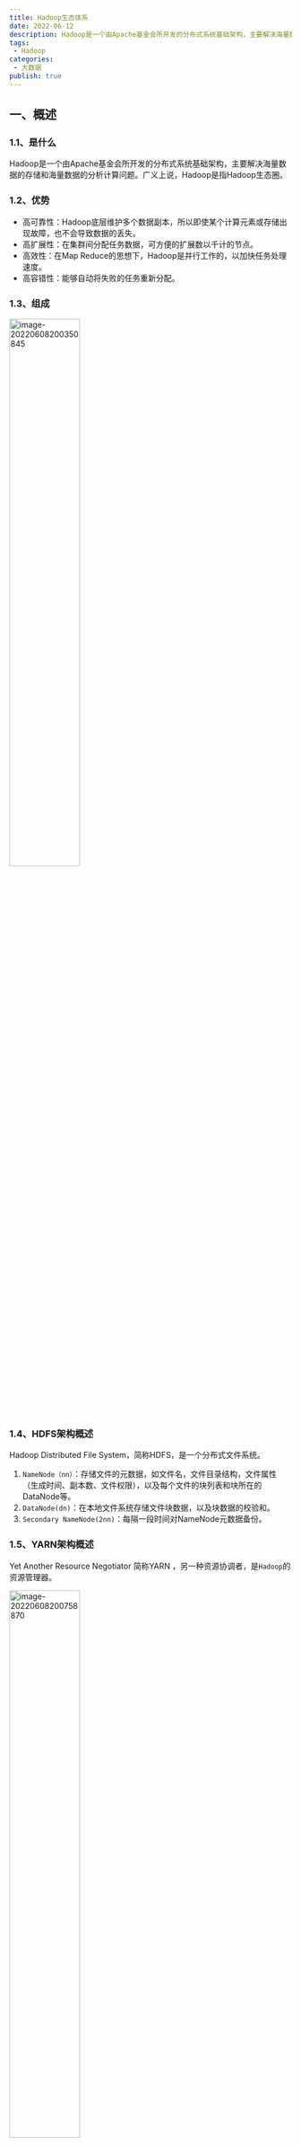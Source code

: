 ```yaml
---
title: Hadoop生态体系
date: 2022-06-12
description: Hadoop是一个由Apache基金会所开发的分布式系统基础架构，主要解决海量数据的存储和海量数据的分析计算问题。广义上说，Hadoop是指Hadoop生态圈。
tags:
 - Hadoop
categories:
 - 大数据
publish: true
---
```


## 一、概述

### 1.1、是什么

Hadoop是一个由Apache基金会所开发的分布式系统基础架构，主要解决海量数据的存储和海量数据的分析计算问题。广义上说，Hadoop是指Hadoop生态圈。

### 1.2、优势

- 高可靠性：Hadoop底层维护多个数据副本，所以即使某个计算元素或存储出现故障，也不会导致数据的丢失。
- 高扩展性：在集群间分配任务数据，可方便的扩展数以千计的节点。
- 高效性：在Map Reduce的思想下，Hadoop是并行工作的，以加快任务处理速度。
- 高容错性：能够自动将失败的任务重新分配。

### 1.3、组成

<img src="https://oss.zhulinz.top//img/image-20220608200350845.png" alt="image-20220608200350845" width="50%;" />

### 1.4、HDFS架构概述

Hadoop Distributed File System，简称HDFS，是一个分布式文件系统。

1. `NameNode（nn）`：存储文件的元数据，如文件名，文件目录结构，文件属性（生成时间、副本数、文件权限），以及每个文件的块列表和块所在的DataNode等。
2. `DataNode(dn)`：在本地文件系统存储文件块数据，以及块数据的校验和。
3. `Secondary NameNode(2nn)`：每隔一段时间对NameNode元数据备份。

### 1.5、YARN架构概述

Yet Another Resource Negotiator 简称YARN ，另一种资源协调者，是`Hadoop`的资源管理器。

<img src="https://oss.zhulinz.top//img/image-20220608200758870.png" alt="image-20220608200758870" width="50%;" />

1. `ResourceManager(RM)`：整个集群资源（内存、CPU等）的管理者
2. `NodeManager(NM)`：单个节点服务器资源的管理者。
3. `ApplicationMaster(AM)`：单个任务运行的管理者。
4. `Container`：容器，相当于一台独立的服务器，里面封装了任务运行所需要的资源，如内存、CPU、磁盘、网络等。

### 1.6、MapReduce架构概述

MapReduce将计算过程分为两个阶段：Map和Reduce

- Map阶段并行处理输入数据
- Reduce阶段对Map结果进行汇总

<img src="https://oss.zhulinz.top//img/image-20220608201047671.png" alt="image-20220608201047671" width="67%;" />

### 1.7、大数据生态体系

<img src="https://oss.zhulinz.top//img/image-20220608201138312.png" alt="image-20220608201138312" width="67%;" />

1. `Sqoop`：是一款开源的工具，主要用于在Hadoop、Hive与传统的数据库（MySQL）间进行数据的传递，可以将一个关系型数据库（例如：MySQL，Oracle等）中的数据导进到Hadoop的HDFS中，也可以将HDFS的数据导进到关系型数据库中。
2. `Flume`：是一个高可用的，高可靠的，分布式的海量日志采集、聚合和传输的系统，Flume支持在日志系统中定制各类数据发送方，用于收集数据。
3. `Kafka`：是一种高吞吐量的分布式发布订阅消息系统。
4. `Spark`：是当前最流行的开源大数据内存计算框架。可以基于Hadoop上存储的大数据进行计算。
5. `Flink`：是当前最流行的开源大数据内存计算框架。用于实时计算的场景较多。
6. `Oozie`：是一个管理Hadoop作业（job）的工作流程调度管理系统。
7. `Hbase`：是一个分布式的、面向列的开源数据库。HBase不同于一般的关系数据库，它是一个适合于非结构化数据存储的数据库。
8. `Hive`：是基于Hadoop 的一个数据仓库工具，可以将结构化的数据文件映射为一张数据库表，并提供简单的SQL查询功能，可以将SQL语句转换为MapReduce 任务进行运行。其优点是学习成本低，可以通过类SQL 语句快速实现简单的MapReduce 统计，不必开发专门的MapReduce 应用，十分适合数据仓库的统计分析。
9. `ZooKeeper`：是一个针对大型分布式系统的可靠协调系统，提供的功能包括：配置维护、名字服务、分布式同步、组服务等。

## 二、HDFS分布式文件系统

HDFS是一个分布式文件系统，用于存储文件，通过目录树来定位文件，基于流数据模式访问和处理超大文件的需求而开发的，具有高容错性、高可靠性、高扩展性和高吞吐率等特征，适合`一次写入，多次读取`的场景。

`流式数据`：将数据序列化为字节流来存储，这样不会破坏文件的结构和内容。当超大规模的文件本身就已经超越了单台服务器的存储，需要多台服务器同时存储，需将文件序列化，然后按照字节的顺序进行切分后分布式的存储在各个服务器上。

若要将一个大的文件进行切分，该文件必须支持序列化。若要存储在文件系统中，该文件系统必须是流式数据访问模式。

HDFS将大规模的数据以分布式的方式均匀存储在集群中的各个服务器上，然后分布式并行计算框架mr就可以利用各个服务器的本地计算资源在本地服务器上对大规模数据集的一个子集数据进行计算。

### 2.1、优点

- 高容错性：数据自动保存多个副本，通过增加副本的形式，来提高容错性。某个副本丢失后，可以自动恢复。
- 适合处理大数据：数据规模能达到GB、TB、甚至PB级别。文件规模能够处理百万规模以上的文件数量。
- 可构建在廉价机器上：通过多副本机制，提高可靠性。
- 流式数据访问模式：一次写入，多次读取（离线、统计分析），写入后不允许修改，Hadoop适用于处理离线数据，不适合处理适时数据。HDFS的数据处理规模比较大，应用一次需要大量的数据，同时这些应用一般都是批量处理，而不是用户交互式处理。`主要的是数据的吞吐量，而不是访问速度`。

### 2.2、局限性

- 不适合低延时数据访问：无法访问毫秒级的存储数据。

- 无法高效的对大量小文件进行存储：存储大量的小文件会占用NameNode大量的内存存储文件目录和块信息，导致NameNode处理性能降低，且会制约HDFS的扩展性。小文件的寻址时间会超过读取时间，违背了HDFS的设计目标。大量的小型文件会给HDFS扩展性和访问处理性能带来严重问题，可通过`SequenceFile、MapFile`等方式归档小文件来解决。

  ```shell
  #hadoop archive -archiveName 指定归档文件的文件名 -p 需要归档的目录 归档文件的输出目录
  hadoop archive -archiveName input.har -p /input /output
  #查看归档文件
  hadoop fs -ls har:///output/input.har
  #解归档文件
  hadoop fs -cp har:///output/input.har/*  /wcinput
  ```

- 不支持并发写入、文件随机修改：一个文件只能一个写，不允许多个线程同时写，多线程同时写会涉及多线程安全问题，要解决多线程安全问题会造成文件系统处理性能上的损失。仅支持数据追加，不支持文件的随机修改。因为HDFS的数据冗余设计，当对任意一个位置进行修改，那么备份的数据也会进行修改，如此HDFS的开销会很大，不利于对文件数据的访问和处理。

### 2.3、组成架构

- NameNode：管理HDFS的名称空间，配置副本策略，管理数据块（BLOCK）映射信息，处理客户端读写请求。
- DataNode：NameNode下达命令后，DataNode执行实际的操作，存储实际的数据块，执行数据块的读/写操作。
- Client：客户端，文件切分，文件上传HDFS的时候，客户端将文件切分成一个一个的数据块，然后进行上传。与NameNode交互，获取文件的位置信息。与DataNode交互，读取或写入数据。命令管理或访问HDFS。
- Secondary NameNode：辅助NameNode，分担其工作量，定期合并Fsimage和Edits，并推送给NameNode。紧急情况下可辅助恢复NameNode。当NameNode挂掉的时候，并不能立刻替换NameNode并提供服务。

### 2.4、文件块大小

HDFS中的文件在物理上是分块存储的，块的大小可以通过配置参数来规定。

```xml
<!--配置hdfs-site.xml-->
<property>
	<name>dfs.block.size</name>
	<value>134217728</value>   
</property>

<!-- Java编程指定-->
conf.set("dfs.block.size", args[0]);
```

#### 为什么HDFS中的块大小设置为128M？

HDFS中平均寻址时间大概为10ms，最佳状态是寻址时间为传输时间的1%，即最佳传输时间为10ms/0.01=1s。

#### 为什么Block块不能设置太大，也不能设置太小？

Block块设置太大，使得从磁盘传输数据的时间会明显大于寻址时间，导致程序在处理这个块数据时，变得非常慢。另一方面，MapReduce中的Map任务通常一次只处理一个块中的数据，若块过大运行速度也会非常慢。

设置太小，存放大量小文件会占用NameNode中大量的内存来存储文件目录和块信息，另一方面文件快过小会导致寻址时间增大，导致程序一直在找block的开始位置。

#### 数据块抽象设计带来的好处

在企业生成实际环境中，因文件数据以数据块形式存储，一个文件的大小可以大于网络集群中任意一个磁盘的容量。使用块抽象而不是文件，简化了存储子系统，在集群的网络环境中，只需考虑文被切分后的数据块存储就可以了，对集群中任意一个节点上文件数据的存储就更易操作。数据块非常适用于数据的备份，从而提高数据的容错能力，当数据丢失时，可以以块为单位找回，而不涉及文件整体。当要使用一个文件时，只需要将这个文件对应的块进行临时的拼接。

### 2.5、常用命令

**上传**

```bash
# -moveFromLcoal：从本地剪切粘贴到HDFS
hadoop fs -moveFromLocal ./shugo.txt /sanguo

# -copyFromLocal：从本地文件系统中拷贝文件到HDFS路径中去
hadoop fs -copyFromLocal ./weiguo.txt /sanguo

# -put：效果与copyFromLocal相同
hadoop fs -put ./wuguo /sanguo

# -appendToFile：追加一个文件到已存在的文件末尾
hadoop fs -appendToFile liubei.txt /sanguo/shugo.txt
```

**下载**

```bash
# -copyToLocal：从HDFS拷贝到本地
hadoop fs -copyToLocal /sanguo/shuguo.txt ./

# -get：等同于copyToLocal
hadoop fs -get /sanguo/shuguo.txt ./
```

**基本命令**

```bash
# -ls：显示目录信息
hadoop fs -ls /sanguo

# -cat：显示文件内容
hadoop fs -cat /sanguo/shuguo.txt

# -chgrp、-chmod、-chown：与Linux文件系统中的用法一样，修改文件所属权限
hadoop fs -chmod 777 /sanguo/shuguo.txt
hadoop fs -chown zhulin:zhulin /sanguo/shuguo.txt

# -mkdir：创建路径
hadoop fs -mkdir /jinguo

# -cp：从HDFS的一个路径拷贝到HDFS的另一个路径
hadoop fs -cp /sanguo/shuguo.txt /jinguo

# -mv：在HDFS目录中移动文件
hadoop fs -mv /sanguo/shuguo.txt /jinguo

# -rm：删除文件或文件夹
hadoop fs -rm /sanguo/shuguo.txt

# -rm -r：递归删除目录及目录里面内容
hadoop fs -rm -r /sanguo

# -setrep：设置HDFS中文件的副本数量
hadoop fs -setrep 10 /jinguo/shuguo.txt
```

### 2.6、API操作

**创建目录**

```java
public void testMkdirs() throws URISyntaxException, IOException {
    //1.获取文件系统
    Configuration configuration = new Configuration();
    FileSystem fs = FileSystem.get(new URI("hdfs://zhulinz.top:8090"), configuration);
    //2.创建目录
    fs.mkdirs(new Path("/home/zhulin"));
    //3.关闭资源
    fs.close();
}
```

**上传文件**

```java
public void testCopyFromLocal() throws URISyntaxException, IOException {
    Configuration configuration = new Configuration();
    configuration.set("dfs.replication", "2");
    FileSystem fs = FileSystem.get(new URI("hdfs://zhulinz.top:8090"), configuration);
    //上传文件
    fs.copyFromLocalFile(new Path("D:\\IDEA工作区\\Hadoop\\HdfsClientDemo\\test1.txt"), new Path("/home/zhulin"));
    //关闭资源
    fs.close();
}
```

**下载文件**

```java
public void testCopyToLocal() throws URISyntaxException, IOException {
    //获取文件系统
    Configuration configuration = new Configuration();
    FileSystem fs = FileSystem.get(new URI("hdfs://zhulinz.top:8090"), configuration);

    //下载文件  delSrc 是否删除原文件  usrRawLocalFileSystem  是否开启文件校验
    fs.copyToLocalFile(false, new Path("/home/zhulin/test1.txt"), new Path("D:\\IDEA工作区\\Hadoop\\HdfsClientDemo" +"\\test2.txt"), true);
    //资源关闭
    fs.close();
}
```

```java
public void testDelete() throws URISyntaxException, IOException {
    Configuration configuration = new Configuration();
    FileSystem fs = FileSystem.get(new URI("hdfs://zhulinz.top:8090"), configuration);

    fs.delete(new Path("/home/zhulin/"), true);

    fs.close();
}
```

### 2.7、读写流程

#### 写数据流程

<img src="https://oss.zhulinz.top//img/image-20220609164200158.png" alt="image-20220609164200158" width="50%;" />

1. 客户端通过`Distributed FileSystem`模块向`Name Node`请求上传文件，`Name Node`检查目标文件是否存在，父目录是否存在。
2. `Name Node`向客户端响应是否可以上传文件。
3. 客户端请求上传第一个数据块到哪几个`Data Node`服务器上。请求返回`Data Node`节点。
4. `Name Node`响应请求，返回dn1、dn2、dn3节点，表示采用这三个节点存储数据。
5. 客户端通过`FSDataOutputStream`模块请求dn1上传数据，然后依次调用dn2、dn3，请求建立`Block`传输通道。
6. `Data Node`节点依次应答客户端。
7. 客户端开始往dn1上传第一个`Block`（先从磁盘读取数据放到一个本地内存缓存），以`Packet`为单位，dn1收到一个Packet就会传给dn2，然后dn2传给dn3。dn1每传一个packet会放入一个应答队列等待应答。
8. 当一个`Block`传输完成后，客户端再次请求`Name Node`上传第二个Block的服务器。（依次重复3~7步）

#### 读数据流程

<img src="https://oss.zhulinz.top//img/image-20220622135826883.png" alt="image-20220622135826883" width="50%;" />

1. 客户端通过 DistributedFileSystem 向 NameNode 请求下载文件，NameNode 通过查询元数据，找到文件块所在的 DataNode 地址。
2. 挑选一台 DataNode（就近原则，然后随机）服务器，请求读取数据。 
3. DataNode 开始传输数据给客户端（从磁盘里面读取数据输入流，以 Packet 为单位来做校验）。
4. 客户端以 Packet 为单位接收，先在本地缓存，然后写入目标文件。

### 2.8、机架感知

整个数据块副本存放的过程称为机架感知，默认是关闭的。

```shell
#查看机架感知
hdfs  dfsadmin  -printTopology
```

**编写脚本 rackaware.sh**

```shell
#!/bin/bash
HADOOP_CONF=/usr/hadoop/etc/hadoop/rackaware
while [ $# -gt 0 ] ; do
  nodeArg=$1
  exec<${HADOOP_CONF}/topology.data
  result=""
  while read line ; do
    ar=( $line )
    if [ "${ar[0]}" = "$nodeArg" ]||[ "${ar[1]}" = "$nodeArg" ]; then
      result="${ar[2]}"
    fi
  done
  shift
  if [ -z "$result" ] ; then
    echo -n "/default-rack"
  else
    echo -n "$result"
  fi
done
```

**topoloy.data**

```shell
192.168.10.200 master /dc1/rack1
192.168.10.201 node1 /dc1/rack2
192.168.10.202 node2 /dc1/rack2
192.168.10.203 node3 /dc1/rack3
```

**启用机架感知**

```xml
<!--在core-site.xml中加入-->
<property>
	<name>net.topology.script.file.name</name>
	<value>/home/zhulin/bin/rackaware.sh</value>
</property>
```

```shell
Rack: /dc1/rack1
   192.168.10.200:9866 (master)

Rack: /dc1/rack2
   192.168.10.201:9866 (node1)
   192.168.10.202:9866 (node2)

Rack: /dc1/rack3
   192.168.10.203:9866 (node3)
```

### 2.9、数据块副本的存放策略

以副本数为3为例，第一个副本放置在客户端所在的DataNode节点（如客户端不在集群内，则第一个DataNode随机选，但原则上仍是选取距离客户端近的DataNode），第二个副本放置在与第一个节点不同机架的DataNode中（随机选），第三个副本放置在与第一个副本所在节点同一机架的另一个节点上，若还有更多副本，就随机放。

可优先保证本机架下对该数据块所属文件的访问，即使机架发生故障，也可在另外的的机架上找到该数据块的副本。

### 2.10、数据块的备份数

```shell
#修改hdfs-site.xml
<property>
	<name>dfs.replication</name>
	<value>3</value>
</property>

#通过命令修改已经上传的文件的副本数
hadoop fs -setrep -R 3 /test

#上传文件的同时指定创建的副本数
hdfs dfs -Ddfs.replication=1 -put  core-site.xml /

#查看当前hdfs的副本数
hdfs fsck -locations
```

### 2.11、安全模式

```shell
#退出安全模式
hdfs dfsadmin -safemode leave
#进入安全模式
hdfs dfsadmin -safemode enter
#查看安全模式状态
hdfs dfsadmin -safemode get
#等待，直到安全模式结束
hdfs dfsadmin -safemode wait
#对hdfs文件系统进行检查
hdfs fsck /
		-move: 移动损坏的文件到/lost+found目录下
		-delete: 删除损坏的文件
		-files: 输出正在被检测的文件
		-openforwrite: 输出检测中的正在被写的文件
		-includeSnapshots: 检测的文件包括系统snapShot快照目录下的
		-list-corruptfileblocks: 输出损坏的块及其所属的文件
		-blocks: 输出block的详细报告
		-locations: 输出block的位置信息
		-racks: 输出block的网络拓扑结构信息
		-storagepolicies: 输出block的存储策略信息
		-blockId: 输出指定blockId所属块的状况,位置等信息
```

### 2.12、负载均衡

Hadoop的HDFS集群非常容易出现机器与机器之间磁盘利用率不平衡的情况，例如：当集群内新增、删除节点，或者某个节点机器内硬盘存储达到饱和值。当数据不平衡时，Map任务可能会分配到没有存储数据的机器，这将导致网络带宽的消耗，也无法很好的进行本地计算。

当HDFS负载不均衡时，需要对HDFS进行数据的负载均衡调整，即对各节点机器上数据的存储分布进行调整。从而使数据均匀的分布在各个DataNode上，均衡IO性能，防止热点的发生。进行数据的负载均衡调整，必须满足以下原则：

- 数据平衡不能导致数据块减少，数据块备份丢失。
- 管理员可以中止数据平衡进程。
- 每次移动的数据量以及占用的网络资源，必须是可控的。
- 数据均衡过程，不能影响NameNode的工作。

#### 负载均衡算法

数据均衡过程的核心是一个数据均衡算法，该数据均衡算法将不断迭代数据均衡逻辑，直至集群内数据均衡为止。

<img src="https://oss.zhulinz.top//img/image-20220615161022417.png" alt="image-20220615161022417" width="50%;" />

- 数据均衡服务（Rebalancing Server）首先要求NameNode生成DataNode数据分布分析报告，获取每个DataNode磁盘使用情况。
- Rebalancing Server汇总需要移动的数据分布情况，计算具体数据块迁移路线图。数据块迁移路线图，确保网络内最短路径。
  - 把当前的DataNode节点根据阈值的设定情况分到Over、Above、Below、Under四个组中。且在移动的过程中Over、Above组中的块向Below、Under组移动。
  - Over组，此组的DataNode均满足：DataNode_usedSpace_percent > Cluster_usedSpace_percent + threshold
  - Above组：Cluster_usedSpace_percent + threshold > DataNode_ usedSpace _percent > Cluster_usedSpace_percent
  - Below组：Cluster_usedSpace_percent > DataNode_ usedSpace_percent > Cluster_ usedSpace_percent – threshold
  - Under组：Cluster_usedSpace_percent – threshold > DataNode_usedSpace_percent
- 开始数据块迁移任务，Proxy Source Data Node复制一块需要移动迁移的数据块。
- 将复制的数据块复制到目标DataNode上。
- 删除原始数据块。
- 目标DataNode向Proxy Source Data Node确认该数据块迁移完成。
- Proxy Source Data Node向Rebalancing Server确认本次数据块迁移完成。然后继续执行这个过程，直至集群达到数据均衡标准。

#### 数据均衡命令

```shell
#数据自动平衡脚本
start-balancer.sh –threshold
		-threshold：默认设置：10，参数取值范围：0-100
		#参数含义：判断集群是否平衡的阈值。理论上，该参数设置的越小，整个集群就越平衡
		dfs.balance.bandwidthPerSec：默认设置：1048576（1M/S）
		#参数含义：Balancer运行时允许占用的带宽
		
#在hdfs-site.xml中设置数据均衡占用的网络带宽限制
<property>
	<name>dfs.balance.bandwidthPerSec</name>
	<value>1048576</value>
</property>

#设置定时任务来实现定时的负载均衡
00 22 * * 5 hdfs balancer -Threshold 5 >>/home/logs/balancer_`date +"\%Y\%m\%d"`.log 2>&1
```

### 2.13、心跳机制

主节点和从节点之间的通信是通过心跳机制（心跳实际上是一个RPC函数）实现的，master启动的时候，会开启一个RPC Server，slave启动时进行连接master，并每隔3秒钟主动向master发送一个“心跳”，将自己的状态信息告诉master，然后master通过这个心跳的返回值，向slave节点发送指令。

- HDFS：DataNode默认向NameNode`每隔3秒汇报一次`，包括`DataNode的状态信息以及所持有的数据块的信息`。若NameNode连续`10次`没有收到汇报，则认为可能存在宕机的可能。在DataNode启动后，会专门启动一个`负责心跳数据包的线程`，如果整个DataNode没有任何问题，只是负责发送心跳数据包的线程挂了。NameNode会发送命令向DataNode确认，查看心跳数据包的服务是否正常，为保险起见，一般会确认2次，每5分钟一次，当两次都没有返回结果，则认为DataNode节点挂了。

<img src="https://oss.zhulinz.top//img/image-20220615163638693.png" alt="image-20220615163638693" width="50%;" />

### 2.14、NN和2NN的工作机制

NameNode中的元数据存储在哪里？

如果元数据存储在NameNode节点的磁盘中，经常需要进行随机访问，还有响应客户请求，必然导致效率过低。因此元数据需要存储在内存中。但是如果只存储在内存中，不做数据备份，一旦由于故障断电，会导致数据丢失，整个集群就无法工作。`因此产生在磁盘中备份元数据的FsImage`。

但是如果在当内存中的元数据进行更新时，也同时更新FsImage，就会导致效率过低，若不更新也会导致数据不一致性问题，最终会产生数据丢失。`因此需引入Edits文件（只进行追加操作，效率很高，该文件只记录操作的行为，不进行数据备份），每当元数据有更新或者添加数据的时候，修改内存中的元数据并追加到Edits中。`如此，一旦断电，可通过FsImage和Edits的合并，合成元数据。

但是如果长时间添加数据到Edits中，会导致文件越来越大，效率降低，并且一旦断电，恢复元数据的时间也会加长。因此需要定期的进行FsImaeg和Edits的合并。为了不给NameNode带来压力，`引入SecondaryNameNode专门用于FsImage和Edits的合并。`

<img src="https://oss.zhulinz.top//img/image-20220622193402229.png" alt="image-20220622193402229" width="50%;" />

### 2.15、FsImage和Edits解析

NameNode被格式化后，会在存储数据文件中（hdfs配置文件配置的目录）产生如下文件

fsimage_0000000000000000000

fsimage_0000000000000000000.md5

seen_txid

VERSION

1. FsImage文件：HDFS文件系统元数据的一个永久性的检查点，其中包含HDFS文件系统的所有目录和文件inode的序列化信息。
2. Edits文件：存放HDFS文件系统的所有更新操作的路径，文件系统客户端执行的所有写操作首先会被记录到Edits文件中。
3. seen_txid文件：保存的是一个数字，就是最后一个edits_的数字。
4. 每此NameNode启动的时候都会将FsImage文件读入内存，加载Edits里面的更新操作，保存内存中的元数据信息是最新的、同步的，可以看成NameNode启动的时候就将FsImage和Edits进行了合并。

### 2.16、DataNode工作进制

<img src="https://oss.zhulinz.top//img/image-20220622194020802.png" alt="image-20220622194020802" width="50%;" />

1. 一个数据块在DataNode上以文件形式存在在磁盘上，包括两个文件：一个是数据本身，一个是元数据包括数据块的长度，块数据的校验和，以及时间戳。
2. DataNode启动后会向NameNode注册，通过后，周期性（默认6小时）的向NameNode上报所有的块信息。
3. 心跳是每3秒一次，心跳返回结果带有NameNode给该DataNode的命令如复制块数据到另一台机器，或删除某个数据块。如果超过10分钟没有收到某个DataNode的心跳，则认为该节点不可用。
4. 集群运行中可安全加入和退出一些机器。

## 三、YARN资源管理器

YARN是一个通用的资源管理平台，为各类计算框架提供资源的管理和调度。可将多种计算框架（离线处理MapReduce、在线处理的Storm、内存计算框架Spark等）部署到一个公共集群中，共享集群的资源。

- 资源的同一管理和调度：集群中所有节点的资源（内存、CPU、磁盘、网络等）抽象为Container（容器）。在资源进行运算任务时，计算框架需要向YARN申请Container，YARN按照策略对资源进行调度，进行Container的分配。
- 资源隔离：YARN使用了轻量级资源隔离机制Cgroup进行资源隔离，以避免相互打扰，一旦Contariner使用的资源量超过事先定义的上限值，就将其杀死。

### 体系结构

- **ResourceManager（RM）**：负责对各`NM`上的资源进行统一管理和调度。给`AM`分配空闲的Container并监控其运行状态。对AM申请的资源请求分配相应的空闲Container。其主要由两个组件构成：调度器和应用程序管理器。
  - `调度器（Scheduler）`：调度器根据容量、队列等限制条件，将系统中的资源分配给各个正在运行的应用程序。调度器仅根据各个应用程序的资源需求进行资源分配，而资源分配单位是Container，从而限定每个任务使用的资源量。
  - `应用程序管理器（Applications Manager）`：应用程序管理器负责管理整个系统中所有的应用程序，包括应用程序提交，与调度器协商资源以启动`AM`，监控`AM`运行状态并在失败时重新启动等。
- **NodeManager（NM）**：`NM`是每个节点上的资源和任务管理器。它会定时地向`RM`汇报本节点上的资源使用情况和各个Container的运行状态；同时会接收并处理来自`AM`的Container启动/停止等请求。
- **ApplicationMaster（AM）**：用户提交的应用程序均包含一个`AM`，负责应用的监控，跟踪应用执行状态，重启失败任务等。
- **Container**：Container封装了某个节点上的多维度资源，如内存、CPU、磁盘、网络等，是YARN对资源的抽象。当AM向RM申请资源时，RM为AM返回的资源便是用Container表示的。YARN会为每个任务分配一个Container且该任务只能使用该Container中描述的资源。

<img src="https://oss.zhulinz.top//img/image-20220622195121351.png" alt="image-20220622195121351" width="50%;" />

### 调度模型

采用了双层资源调度模型，RM中的资源调度器将资源分配给各个AM，资源分配过程是异步的。资源调度器将资源分配给一个应用程序后，不会立刻push给对应的AM，而是暂时放到一个缓冲区中，等待AM通过周期性的心跳主动来取。

YARN目前采用的资源调度算法：

- `先来先调度FIFO`：先按照优先级高低调度，如优先级相同则按照提交时间先后顺序调度，若提交时间相同则按照队列名或Application ID比较顺序调度。
- `公平调度算法FAIR`：尽可能公平的调度，即已分配资源类少的优先级高。
- `主资源公平调度DRF`：算法扩展了最大最小公平算法，使之能够支持多维资源，算法是配置资源百分比小的优先级高。

### 优缺点和使用场景

- YARN使用了轻量级资源隔离机制Cgroups进行资源隔离以避免资源之间相互干扰，实现对CPU和内存两种资源的隔离。
- YARN上可以运行各种应用类型的计算框架，包括离线计算MapReduce、DAG计算框架Tez、基于内存的计算框架SPARK、实时计算框架Storm等。
- 支持先进先出FIFO、公平调度FAIR、主资源公平调度DRF等分配算法。
- 支持多租户资源调度，包括支持资源按比例分配、支持层级队列划分和支持资源抢占。

##四、集群高可用性

Hadoop1.X中每个集群只有一个NaemNode，使得HDFS中存在单点故障，难以应用在线上场景。NameNode压力过大，内存受限，影响扩展性。

- 针对单点故障的修复方案：HDFS HA高可用，通过主备2个Namenode（3.X上最多5个备，官方推荐3个备。NN太多导致很多数据发送，造成网络压力），主提供服务，备不提供，但是运行着。如果主Namenode发生故障，切换到备Namenode上。
- 解决内存受限问题：HDFS Federation（联邦），水平扩展，**支持多个Namenode**；同时对外提供服务，分治；
  每个Namenode分管一部分目录，所有的Namenode共享所有DataNode存储资源。

### 3.1、实现手动HA

<img src="https://oss.zhulinz.top//img/image-20220613210414833.png" alt="image-20220613210414833" width="50%;" />

NameNode存了两类元数据：客户端产生的动态数据，生成的目录；DataNode汇报到block位置信息。Standby（备用NameNode）通过以下两种方式同步获取Active（主NameNode）上的元数据。

- 阻塞（为了保持数据一致性，丧失可用性）：客户端要求NN Active创建目录，NN Active向NN Standby发送指令创建目录，成功之后Standby返回ok给Active，Active再发送ok给客户端。如果Satndby中途挂掉，后续操作就阻塞了。
- 异步（为了可用性，丧失了一致性）：客户端要求Active创建目录，Activite向Standby传达相同指令。此时，activite不管standby，只要activite它自己创建完成，里面给客户端返回ok。但是standby创建目录的过程中，有可能挂掉。

不能为解决一个问题，从而引入另一个问题。只需实现最终数据一致性。借助中间的组件JN（JournalNodes），往Active中写数据，相当于写到了NFS里，读也是从里面读。客户端向Active写入数据，Active同时要写入到JN中（2个NN只能Active往JN写，JN放的是edits文件，JN可以做到可靠性存储数据，能保证最终一致性。和NFS干的活一样，不过实现技术不一样。）然后Standby从JN中读取数据，即使两者之间的Socket连接有网络波动，一旦网络恢复，Standby继续从JN中读取数据，最终实现数据一致性。JN中有一个过半机制，在Active往JN群写数据时，只要过半的JN写入成功，Standby从过半JN的任意一个读取到了修改的数据，Standby就可以顺利同步全部数据。

> NFS（Network File System）：是一种基于TCP/IP传输的网络文件系统协议。通过该协议，客户机可以像访问本地目录一样访问远程服务器中的共享资源。依赖于RPC来实现网络文件系统共享。

> RPC（Remote Procedure Call Protocol）：远程过程调用协议，是一种通过网络从远程计算机程序上请求服务，而不需要了解底层网络技术的协议。RPC协议假定某些传输协议的存在，如TCP/UDP，为通信程序之间携带信息数据。目的是调用远程方法像调用本地方法一样。
>
> 采用C/S模式，客户机请求程序调用进程发送一个有进程参数的调用信息到服务进程，然后等待应答信息。在服务器端，进程保持睡眠状态直到调用信息到达为止。当一个调用信息到达，服务器获得进程参数，计算结果，发送答复信息，然后等待下一个调用信息。

> JN(JournalNode)：为了让备用节点保持与活动节点的状态同步，两个节点都与一组名为“JournalNodes”（JN）的独立守护进程通信。当主动节点执行任何命名空间修改时，它会将修改记录持久地记录到这些 JN 中的大多数。Standby 节点能够从 JN 中读取编辑，并不断地观察它们以了解对编辑日志的更改。当备用节点看到编辑时，它将它们应用到自己的命名空间。在发生故障转移的情况下，备用节点将确保它已从 JournalNodes 读取所有编辑，然后再将其提升为 Active 状态。这可确保在发生故障转移之前完全同步命名空间状态。
>
> 为防止数据在两个NameNode之间产生分歧，以及所谓的“脑裂场景”，JN永远只允许一个NameNode一次称为写入者。
>
> （过半机制）必须至少有 3 个 JournalNode 守护进程，因为编辑日志修改必须写入大多数 JN。这将允许系统容忍单台机器的故障。您也可以运行 3 个以上的 JournalNode，但为了实际增加系统可以容忍的故障数量，您应该运行奇数个 JN（即 3、5、7 等）。请注意，当使用 N 个 JournalNode 运行时，系统最多可以容忍 (N - 1) / 2 次故障并继续正常运行。

### 3.2、实现自动HA

基于Zookeeper实现自动化集群高可用，Hadoop实现高可用主要有两种方式，一种是使用共享日志编辑系统(QJM)，另一种是基于网络文件系统(NFS)的高可用方案。基于NFS的高可用方案需要额外安装NFS服务器，而QJM的高可用方案不需要安装额外的服务器。

1. 两台NN启动后都会去zk（zookeeper）进行注册，优先注册的为主节点（Active），另外一个为备节点（Standby），
2. 主NN对外提供服务，备NN同步主NN元数据，以待切换，通过集群JN(JournalNode)，备用NN也会帮助主NN合并editsLog文件和fsimage产生新的fsimage，并推送ActiveNN。

3. ZKFailover Controller(ZKFC，与NN在同一机器上)的作用是监控NameNode健康状态，当主NN挂掉之后，备用NN的ZKFC会得到消息，然后会将备用NN状态改为（Active），并是原来的主NN改为备用NN。

4. DN（datenode)会同时把信息报告给主从NN。

## 五、MapReduce

MapReduce是一个软件框架，用于轻松编写应用程序，这些程序以可靠、容错的方式在大型商用硬件集群（数千个节点）上并行处理大量数据。

可以分成Map和Reduce。

- Map：映射过程，把一组数据按照某种Map函数映射成新的数据。一条数据进入map会被处理成多条数据，就是1进N出。
- Reduce：归纳过程，把若干组映射结果进行汇总进行输出。一组数据进入Reduce会被归纳为一组数据（或者多组数据），也就是一组进N出。

<img src="https://oss.zhulinz.top//img/image-20220618201951389.png" alt="image-20220618201951389" width="50%;" />

### 作业的生命周期

<img src="https://oss.zhulinz.top//img/image-20220621142426729.png" alt="image-20220621142426729" width="50%;" />

- **作业的提交与初始化**：用户提交作业后，首先由JobClient实例将作业相关信息上传到分布式文件系统HDFS上（一般为HDFS），然后JobClient通过RPC框架通知 JobTracker（ResourceManager）。 JobTracker收到新作业提交请求之后，由作业调度模块对作业进行初始化：为作业创建一个JobInProgress对象来跟踪作业的运行状况，而JobInProgress则会为每个Task创建一个TaskInProgress对象来跟踪每个Task的运行状况，TaskInProgress可能需要管理多个Task Attempt。

> **作业的提交**：JobClient的runjob()方法是用于新建JobClient实例并调用其submitjob()方法。提交作业后，runjob()每秒轮询作业的进度。如果发现自上次报告后有改变，便把进度报告到控制台。作业完成后，成功则显示作业计数器。失败则记录导致失败的原因到控制台。`submitjob()提交的过程：`
>
> - 向JobTracker（RM）请求一个新的作业ID，通过调用RM的getNewJobId()方法获取。
> - 检查作业的输出说明。例如，如果没有指定输出目录或输出目录已经存在，作业就不提交，错误抛回给MapReduce程序。
> - 计算作业的`输入分片`。如果分片无法计算，比如因为输入路径不存在，作业不提交，错误抛出。
> - 将运行作业所需要的资源（包括作业JAR文件、配置文件和计算所得的输入分片）复制到一个以作业ID命名的目录下RM的文件系统中。作业JAR的副本较多，因此在运行作业的任务时，集群中有很多个副本可供NM（NodeManager）访问。
> - 告知RM作业准备执行（通过调用RM的submitjob()方法实现）。
>
> **作业的初始化**：当RM接收到对其submitjob()方法的调用后，会把此调用放入一个内部队列中，交由`作业调度器`进行调度，并对其进行初始化。初始化包括创建一个正在运行作业的对象--封装任务和记录信息，以便跟踪任务的状态和进程。为了创建任务运行列表，作业调度器会从共享文件系统中获取客户端已`计算好的输入分片信息`，然后为每个分片创建一个map。创建的reduce任务数量由Job的mapred.reduce.task属性决定(setNumReduceTasks()设置)，schedule创建相应数量的reduce任务。 任务在此时被指定ID。除了map和reduce任务，还有setupJob和cleanupJob需要建立：由tasktrackers在所有map开始前和所有reduce结束后分别执行，这两个方法在OutputCommitter中(默认是FileOutputCommitter)。setupJob()创建输出目录和任务的临时工作目录，cleanupJob()删除临时工作目录。

- **作业分配**：tasktracker运行一个简单的循环来定期发送“心跳”(heartbeat)给jobtracker。“心跳”告知jobtracker，tasktracker是否还存活，同时也充当两者之间的消息通道。作为“心跳”的一部分，tasktracker是指明它是否已经准备好运行新的任务，如果是jobtracker会为它分配一个任务，并使用“心跳”的返回值与tasktracker进行通信。每个tasktracker会有固定数量的map和reduce任务槽，数量有tasktracker核的数量和内存大小来决定。jobtracker会先将tasktracker的所有的map槽填满，然后才填此tasktracker的reduce任务槽。Jobtracker分配map任务时会选取与输入分片最近的tasktracker，分配reduce任务用不着考虑数据本地化。
- **任务的执行**：通过从共享文件系统把作业的JAR文件(wc.jar) 复制到tasktracker所在的文件系统，从而实现作业的JAR文件本地化( 分布式运算移动运算，而不移动数据)。同时，tasktracker将应用程序所需要的全部文件从分布式缓存复制到本地磁盘。tasktracker为任务新建一个本地工作目录，并把JAR文件中的内容解压到这个文件夹下。tasktracker新建一个TaskRunner实例( JVM实例 )来运行该任务。 TaskRunner启动一个新的JVM来运行每个任务(步骤10)，以便客户的map/reduce不会影响tasktracker。
- **进度和状态的更新**：MapReduce作业是长时间运行的批量作业，运行时间范围从数秒到数小时。这是一个很长的时间段，所以对于用户而言，能够得知作业进展是很重要的。一个作业Job和它的每个任务task都有一个状态(status)，包括：作业或任务的状态（比如，运行状态，成功完成，失败状态）、map和reduce的进度、作业计数器的值、状态消息或描述（可以由用户代码来设置）。map进度标准是处理输入所占比例，reduce是copy\merge\reduce（与shuffle的三个阶段相对应）整个进度的比例。Child JVM有独立的线程每隔3秒检查任务更新标志，如果有更新就会报告给此tasktracker；tasktracker每隔5秒给jobtracker发心跳；job tracker合并这些更新，产生一个表明所有运行作业及其任务状态的全局试图。JobClient通过每秒查询Jobtracker来接收最新状态。
- **作业的完成**：当jobtracker收到作业最后一个任务已完成的通知后，便把作业的状态设置为“成功”。然后，在JobClient查询状态时，便知道任务已成功完成，于是JobClient打印一条消息告知用户，然后从runjob()方法返回。如果jobtracker有相应的设置，也会发送一个HTTP作业通知。希望收到回调指令的客户端可以通过job．end．notification．url属性来进行这项设置。最后，jobtracker清空作业的工作状态，指示tasktracker也清空作业的工作状态。

### 分区操作

Map阶段处理的数据，在向`环形缓冲区`写的时候是以分区的方式写的。一般情况下，MR程序分区数有多少`reduceTask`数量就应该有多少 ，一个分区的数据一个reduceTask去处理，reduceTask处理完成之后都会生成一个结果文件。

**MR的默认分区**

```java
// 默认分区是根据key的hashCode对reduceTasks个数取模得到的。用户没法控制哪个key存储到哪个分区。默认类为HashPartitioner。
public class HashPartitioner<K, V> extends Partitioner<K, V> {
  /** Use {@link Object#hashCode()} to partition. */
  public int getPartition(K key, V value, int numReduceTasks) {
    return (key.hashCode() & Integer.MAX_VALUE) % numReduceTasks;
  }
}
```

**自定义分区**

```java
/**
 * 自定义分区机制
 *    1、继承我们的Partitioner这个类
 *    2、重写里面的getPartition方法 返回值是一个int类型 返回值就是我的分区
 *
 *继承Partitioner之后 需要区传递一个key-value键值对的泛型 代表的是我们的数据
 * 那么需要传递的是map阶段输出的key-value类型 因为分区是在map阶段执行结束输出数据的时候执行的
 */
public class MyPartitioner extends Partitioner<Text,Text> {
 
    /**
     * @param key  map阶段输出的key值
     * @param value  map阶段输出的value值
     * @param numReduceTasks 定义的reduceTask的任务数据 默认是1
     * @return 数字  代表的是我要将当前的这条key-value数据输送到哪个分区？
     */
    @Override
    public int getPartition(Text key, Text value, int numReduceTasks) {
        String s = key.toString();
        switch(s){
            case "136":
                return 0;
            case "137":
                return 1;
            case "138":
                return 2;
            case "139":
                return 3;
            default:
                return 4;
        }
    }
}

//在Driver类中job任务里设置，设置自定义分区类
job.setPartitionerClass(MyPartitioner.class);
//设置reducetask数量
job.setNumReduceTasks(5);
```

!> 注意：<br>如果reduceTask的数量 > getPartition的结果数，则会多产生几个空的输出文件part-r-000xx；<br>如果1<reduceTask的数量<getPartition的结果数，则有一部分分区数据无处安放，会Exception；<br>如果reduceTask的数量=1，则不管mapTask端输出多少个分区文件，最终结果都交给这一个reduceTask，最终也就只会产生一个结果文件 part-r-00000；

